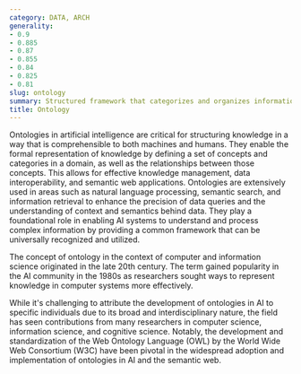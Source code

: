 ```yaml
---
category: DATA, ARCH
generality:
- 0.9
- 0.885
- 0.87
- 0.855
- 0.84
- 0.825
- 0.81
slug: ontology
summary: Structured framework that categorizes and organizes information or data into a hierarchy of concepts and relationships, facilitating the sharing and reuse of knowledge across systems and domains.
title: Ontology
---
```


Ontologies in artificial intelligence are critical for structuring knowledge in a way that is comprehensible to both machines and humans. They enable the formal representation of knowledge by defining a set of concepts and categories in a domain, as well as the relationships between those concepts. This allows for effective knowledge management, data interoperability, and semantic web applications. Ontologies are extensively used in areas such as natural language processing, semantic search, and information retrieval to enhance the precision of data queries and the understanding of context and semantics behind data. They play a foundational role in enabling AI systems to understand and process complex information by providing a common framework that can be universally recognized and utilized.

The concept of ontology in the context of computer and information science originated in the late 20th century. The term gained popularity in the AI community in the 1980s as researchers sought ways to represent knowledge in computer systems more effectively.

While it's challenging to attribute the development of ontologies in AI to specific individuals due to its broad and interdisciplinary nature, the field has seen contributions from many researchers in computer science, information science, and cognitive science. Notably, the development and standardization of the Web Ontology Language (OWL) by the World Wide Web Consortium (W3C) have been pivotal in the widespread adoption and implementation of ontologies in AI and the semantic web.